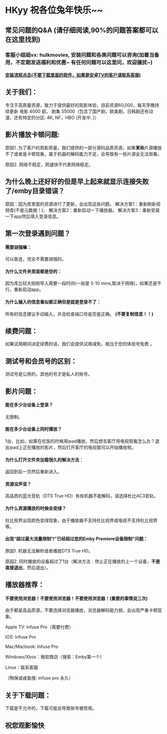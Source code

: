 # HKyy 祝各位兔年快乐~~ 
## 常见问题的Q&A (请仔细阅读,90%的问题答案都可以在这里找到)

### 客服小姐姐vx: hulkmovies, 安装问题和各类问题可以咨询(加着当备用，不定期发送福利和优惠~ 有任何问题可以这里问，欢迎骚扰~)

#### [安装流程点击(不要下载里面的软件，如果是安卓TV的客户请联系客服)](https://www.pianpianduo.com/)

## 关于我们：
专注于高质量资源，致力于提供最好的观影体验，目前资源60,000，每天早晚持续更新
电影 4000 部， 剧集 55000（包含了国产剧，欧美剧，日韩剧还有动漫，还有特定的分区: 4K, NF，HBO (开发中..)）

## 影片播放卡顿问题:
原因1. 为了客户的观影质量，我们提供的一部分源码品质资源，如果**某些**片源播放不了或者是卡顿现象，属于机器的解码能力不足，会导致有一些片源会无法观看。

原因2. 网络不稳定，网速快不代表网络稳定。

## 为什么晚上还好好的但是早上起来就显示连接失败了/emby目录错误？
原因：因为库里面的资源进行了更新，会出现这些问题。
解决方案1：重新刷新视频库(不是元数据！)。
解决方案2：重新启动一下播放器。
解决方案3：重新安装一下app然后填入登录信息。

## 第一次登录遇到问题？
#### 需要胡强嘛：
可以直连，完全不需要胡强的。

#### 为什么文件夹里面都是空的：
因为库比较大刚刚导入需要一段时间(一般是 5-10 mins,取决于网络)，如果还是不行，重新启动app。

#### 为什么输入的信息看似都正确但是就是登录不了：
所有的信息建议手动输入，并且检查端口号是否是正确。 **(不要复制信息！！)**

## 续费问题：
如果试用期间决定续费的话，我们会提供试用减免，相当于您的体验号免费 。

## 测试号和会员号的区别：
测试号是公用的，其他的号才是私人的账号。

## 影片问题：
#### 能在多少台设备上登录？
无限制。

#### 能在多少台设备上同时播放？
1台，比如，如果在吃饭的时候用ipad播放，然后想去客厅用电视观看怎么办？退出ipad上正在播放的影片，然后打开客厅的电视就可以开始播放啦。

#### 为什么打开文件夹加载很久的解决方法：
返回到前一页然后重新进入。

#### 资源没声音？
高品质的蓝光音轨（DTS True HD）有些机器不能解码，请选择杜比AC3音轨。

#### 为什么资源播放的时候会变绿？
杜比视界出现颜色变绿现象，由于播放器不支持杜比视界或电视不支持杜比视界等。

#### 出现“超过最大流量限制”/"已经超过您的Emby Premiere设备限制"问题：
原因1. 机器无法解析或者播放DTS True HD。

原因2. 同时播放的设备超过了1台（解决方法：停止正在播放的上一个设备，**不是直接退出**，然后退出）。

## 播放器推荐：
#### 不要使用浏览器！不要使用浏览器！不要使用浏览器！(重要的事情说三次)
由于都是高品质源，不要选择浏览器播放，浏览器解码能力弱，会出现严重卡顿现象。

Apple TV: Infuse Pro（需要付费）

IOS: Infuse Pro

Mac/Macbook: Infuse Pro

Windows/Xbox：微软商店（搜索：Emby第一个）

Linux：联系客服

（陶保或咸鱼搜: infuse pro 永久）

## 关于下载问题：
下载是不允许的，下载可能会导致账号被禁用。


## 祝您观影愉快 

